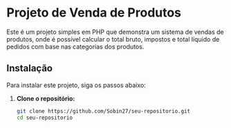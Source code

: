 # Projeto de Venda de Produtos

Este é um projeto simples em PHP que demonstra um sistema de vendas de produtos, onde é possível calcular o total bruto, impostos e total líquido de pedidos com base nas categorias dos produtos.

## Instalação

Para instalar este projeto, siga os passos abaixo:

1. **Clone o repositório:**

   ```bash
   git clone https://github.com/Sobin27/seu-repositorio.git
   cd seu-repositorio
